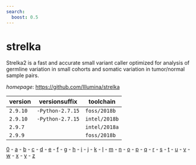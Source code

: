 ```yaml
---
search:
  boost: 0.5
---
```

# strelka

Strelka2 is a fast and accurate small variant caller optimized for analysis   of germline variation in small cohorts and somatic variation in tumor/normal sample pairs.

*homepage*: <https://github.com/Illumina/strelka>

version | versionsuffix | toolchain
--------|---------------|----------
``2.9.10`` | ``-Python-2.7.15`` | ``foss/2018b``
``2.9.10`` | ``-Python-2.7.15`` | ``intel/2018b``
``2.9.7`` |  | ``intel/2018a``
``2.9.9`` |  | ``foss/2018b``

[0](../0/index.md) - [a](../a/index.md) - [b](../b/index.md) - [c](../c/index.md) - [d](../d/index.md) - [e](../e/index.md) - [f](../f/index.md) - [g](../g/index.md) - [h](../h/index.md) - [i](../i/index.md) - [j](../j/index.md) - [k](../k/index.md) - [l](../l/index.md) - [m](../m/index.md) - [n](../n/index.md) - [o](../o/index.md) - [p](../p/index.md) - [q](../q/index.md) - [r](../r/index.md) - [s](../s/index.md) - [t](../t/index.md) - [u](../u/index.md) - [v](../v/index.md) - [w](../w/index.md) - [x](../x/index.md) - [y](../y/index.md) - [z](../z/index.md)

